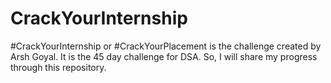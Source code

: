 # CrackYourInternship
#CrackYourInternship or #CrackYourPlacement is the challenge created by Arsh Goyal. It is the 45 day challenge for DSA. So, I will share my progress through this repository.

